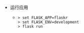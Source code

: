 - 运行应用

  - ```
    > set FLASK_APP=flaskr
    > set FLASK_ENV=development
    > flask run
    ```

    



